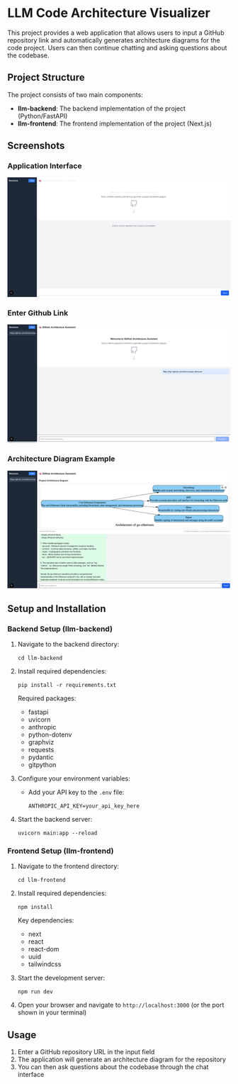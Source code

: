 # LLM Code Architecture Visualizer

This project provides a web application that allows users to input a GitHub repository link and automatically generates architecture diagrams for the code project. Users can then continue chatting and asking questions about the codebase.

## Project Structure

The project consists of two main components:
- **llm-backend**: The backend implementation of the project (Python/FastAPI)
- **llm-frontend**: The frontend implementation of the project (Next.js)

## Screenshots

### Application Interface
![image](images/interface.png)
### Enter Github Link
![image](images/input.png)
### Architecture Diagram Example
![image](images/diagram.png)

## Setup and Installation

### Backend Setup (llm-backend)

1. Navigate to the backend directory:
   ```
   cd llm-backend
   ```

2. Install required dependencies:
   ```
   pip install -r requirements.txt
   ```

   Required packages:
   - fastapi
   - uvicorn
   - anthropic
   - python-dotenv
   - graphviz
   - requests
   - pydantic
   - gitpython

3. Configure your environment variables:
   - Add your API key to the `.env` file:
     ```
     ANTHROPIC_API_KEY=your_api_key_here
     ```

4. Start the backend server:
   ```
   uvicorn main:app --reload
   ```

### Frontend Setup (llm-frontend)

1. Navigate to the frontend directory:
   ```
   cd llm-frontend
   ```

2. Install required dependencies:
   ```
   npm install
   ```

   Key dependencies:
   - next
   - react
   - react-dom
   - uuid
   - tailwindcss

3. Start the development server:
   ```
   npm run dev
   ```

4. Open your browser and navigate to `http://localhost:3000` (or the port shown in your terminal)

## Usage

1. Enter a GitHub repository URL in the input field
2. The application will generate an architecture diagram for the repository
3. You can then ask questions about the codebase through the chat interface

